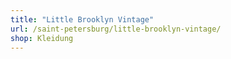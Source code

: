 ```yaml
---
title: "Little Brooklyn Vintage"
url: /saint-petersburg/little-brooklyn-vintage/
shop: Kleidung
---
```

